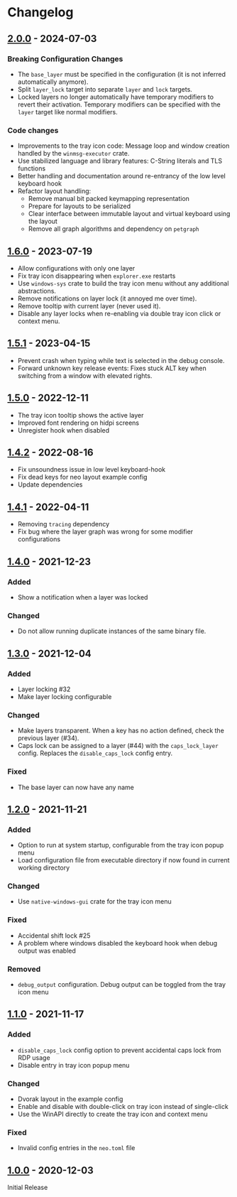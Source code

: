 # Changelog

## [2.0.0] - 2024-07-03

### Breaking Configuration Changes

- The `base_layer` must be specified in the configuration (it is not inferred automatically anymore).
- Split `layer_lock` target into separate `layer` and `lock` targets.
- Locked layers no longer automatically have temporary modifiers to revert their activation.
  Temporary modifiers can be specified with the `layer` target like normal modifiers.

### Code changes

- Improvements to the tray icon code: Message loop and window creation handled by the `winmsg-executor` crate.
- Use stabilized language and library features: C-String literals and TLS functions
- Better handling and documentation around re-entrancy of the low level keyboard hook
- Refactor layout handling:
  * Remove manual bit packed keymapping representation
  * Prepare for layouts to be serialized
  * Clear interface between immutable layout and virtual keyboard using the layout
  * Remove all graph algorithms and dependency on `petgraph`

## [1.6.0] - 2023-07-19

- Allow configurations with only one layer
- Fix tray icon disappearing when `explorer.exe` restarts
- Use `windows-sys` crate to build the tray icon menu without any additional abstractions.
- Remove notifications on layer lock (it annoyed me over time).
- Remove tooltip with current layer (never used it).
- Disable any layer locks when re-enabling via double tray icon click or context menu.

## [1.5.1] - 2023-04-15

- Prevent crash when typing while text is selected in the debug console.
- Forward unknown key release events: Fixes stuck ALT key when switching from a window with elevated rights. 

## [1.5.0] - 2022-12-11

- The tray icon tooltip shows the active layer
- Improved font rendering on hidpi screens
- Unregister hook when disabled

## [1.4.2] - 2022-08-16

- Fix unsoundness issue in low level keyboard-hook
- Fix dead keys for neo layout example config
- Update dependencies

## [1.4.1] - 2022-04-11

- Removing `tracing` dependency
- Fix bug where the layer graph was wrong for some modifier configurations

## [1.4.0] - 2021-12-23

### Added
- Show a notification when a layer was locked

### Changed
- Do not allow running duplicate instances of the same binary file.

## [1.3.0] - 2021-12-04

### Added
- Layer locking #32
- Make layer locking configurable

### Changed
- Make layers transparent. When a key has no action defined, check the previous layer (#34).
- Caps lock can be assigned to a layer (#44) with the `caps_lock_layer` config.
  Replaces the `disable_caps_lock` config entry.

### Fixed
- The base layer can now have any name

## [1.2.0] - 2021-11-21

### Added
- Option to run at system startup, configurable from the tray icon popup menu
- Load configuration file from executable directory if now found in current working directory

### Changed
- Use `native-windows-gui` crate for the tray icon menu

### Fixed
- Accidental shift lock #25
- A problem where windows disabled the keyboard hook when debug output was enabled

### Removed
- `debug_output` configuration. Debug output can be toggled from the tray icon menu

## [1.1.0] - 2021-11-17

### Added
- `disable_caps_lock` config option to prevent accidental caps lock from RDP usage
- Disable entry in tray icon popup menu

### Changed
- Dvorak layout in the example config
- Enable and disable with double-click on tray icon instead of single-click
- Use the WinAPI directly to create the tray icon and context menu

### Fixed
- Invalid config entries in the `neo.toml` file


## [1.0.0] - 2020-12-03

Initial Release


[Unreleased]: https://github.com/timokroeger/kbremap/compare/v2.0.0..HEAD
[2.0.0]: https://github.com/timokroeger/kbremap/compare/v1.6.0..v2.0.0
[1.6.0]: https://github.com/timokroeger/kbremap/compare/v1.5.1..v1.6.0
[1.5.1]: https://github.com/timokroeger/kbremap/compare/v1.5.0..v1.5.1
[1.5.0]: https://github.com/timokroeger/kbremap/compare/v1.4.2..v1.5.0
[1.4.2]: https://github.com/timokroeger/kbremap/compare/v1.4.1..v1.4.2
[1.4.1]: https://github.com/timokroeger/kbremap/compare/v1.4.0..v1.4.1
[1.4.0]: https://github.com/timokroeger/kbremap/compare/v1.3.0..v1.4.0
[1.3.0]: https://github.com/timokroeger/kbremap/compare/v1.2.0..v1.3.0
[1.2.0]: https://github.com/timokroeger/kbremap/compare/v1.1.0..v1.2.0
[1.1.0]: https://github.com/timokroeger/kbremap/compare/v1.0.0..v1.1.0
[1.0.0]: https://github.com/timokroeger/kbremap/releases/tag/v1.0.0
